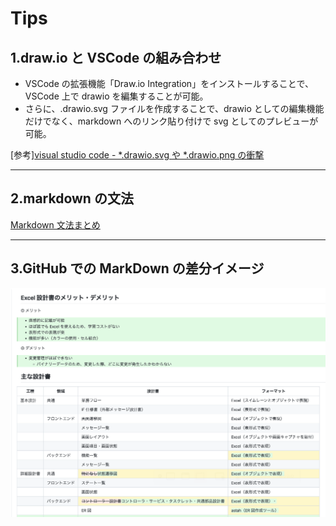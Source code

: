 # Tips

## 1.draw.io と VSCode の組み合わせ

- VSCode の拡張機能「Draw.io Integration」をインストールすることで、VSCode 上で drawio を編集することが可能。
- さらに、.drawio.svg ファイルを作成することで、drawio としての編集機能だけでなく、markdown へのリンク貼り付けで svg としてのプレビューが可能。

[参考][visual studio code - *.drawio.svg や *.drawio.png の衝撃](https://qiita.com/anfangd/items/4d9b51063ad3fc675cfe)

---

## 2.markdown の文法

[Markdown 文法まとめ](https://qiita.com/higuma/items/3344387e0f2cce7f2cfe)

---

## 3.GitHub での MarkDown の差分イメージ

![参考](./difference_markldown.png)
